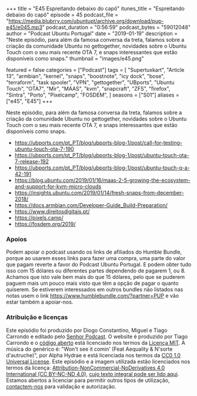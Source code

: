 +++
title = "E45 Espreitando debaixo do capô"
itunes_title = "Espreitando debaixo do capô"
episode = 45
podcast_file = "https://media.blubrry.com/ubuntupt/archive.org/download/pup-e45/e045.mp3"
podcast_duration = "0:56:59"
podcast_bytes = "59012048"
author = "Podcast Ubuntu Portugal"
date = "2019-01-19"
description = "Neste episódio, para além da famosa conversa da treta, falamos sobre a criação da comunidade Ubuntu no gettogether, novidades sobre o Ubuntu Touch com o seu mais recente OTA 7, e snaps interessantes que estão disponíveis como snaps."
thumbnail = "images/e45.png"

featured = false
categories = ["Podcast"]
tags = [
  "Supertuxkart",
  "Article 13",
  "armbian",
  "kernel",
  "snaps",
  "boostnote",
  "icy dock",
  "bose",
  "terraform",
  "task spooler",
  "VPN",
  "gettogether",
  "UBports",
  "Ubuntu Touch",
  "OTA7",
  "Mir",
  "MAAS",
  "kvm",
  "snapcraft",
  "ZFS",
  "firefox",
  "Sintra",
  "Porto",
  "Pixelcamp",
  "FOSDEM",
]
seasons = ["S01"]
aliases = ["e45", "E45"]
+++

Neste episódio, para além da famosa conversa da treta, falamos sobre a criação da comunidade Ubuntu no gettogether, novidades sobre o Ubuntu Touch com o seu mais recente OTA 7, e snaps interessantes que estão disponíveis como snaps.

* https://ubports.com/pt_PT/blog/ubports-blog-1/post/call-for-testing-ubuntu-touch-ota-7-190
* https://ubports.com/pt_PT/blog/ubports-blog-1/post/ubuntu-touch-ota-7-release-192
* https://ubports.com/pt_PT/blog/ubports-blog-1/post/ubuntu-touch-q-a-42-191
* https://blog.ubuntu.com/2019/01/16/maas-2-5-growing-the-ecosystem-and-support-for-kvm-micro-clouds
* https://insights.ubuntu.com/2019/01/14/fresh-snaps-from-december-2018/
* https://docs.armbian.com/Developer-Guide_Build-Preparation/
* https://www.direitosdigitais.pt/
* https://pixels.camp/
* https://fosdem.org/2019/


### Apoios
Podem apoiar o podcast usando os links de afiliados do Humble Bundle, porque ao usarem esses links para fazer uma compra, uma parte do valor que pagam reverte a favor do Podcast Ubuntu Portugal.
E podem obter tudo isso com 15 dólares ou diferentes partes dependendo de pagarem 1, ou 8.
Achamos que isto vale bem mais do que 15 dólares, pelo que se puderem paguem mais um pouco mais visto que têm a opção de pagar o quanto quiserem.
Se estiverem interessados em outros bundles não listados nas notas usem o link https://www.humblebundle.com/?partner=PUP e vão estar também a apoiar-nos.

### Atribuição e licenças
Este episódio foi produzido por Diogo Constantino, Miguel e Tiago Carrondo e editado pelo [Senhor Podcast](https://senhorpodcast.pt/).
O website é produzido por Tiago Carrondo e o [código aberto](https://gitlab.com/podcastubuntuportugal/website) está licenciado nos termos da [Licença MIT](https://gitlab.com/podcastubuntuportugal/website/main/LICENSE).
A música do genérico é: "Won't see it comin' (Feat Aequality & N'sorte d'autruche)", por Alpha Hydrae e está licenciada nos termos da [CC0 1.0 Universal License](https://creativecommons.org/publicdomain/zero/1.0/).
Este episódio e a imagem utilizada estão licenciados nos termos da licença: [Attribution-NonCommercial-NoDerivatives 4.0 International (CC BY-NC-ND 4.0)](https://creativecommons.org/licenses/by-nc-nd/4.0/), [cujo texto integral pode ser lido aqui](https://creativecommons.org/licenses/by-nc-nd/4.0/legalcode). Estamos abertos a licenciar para permitir outros tipos de utilização, [contactem-nos](https://podcastubuntuportugal.org/contactos) para validação e autorização.

